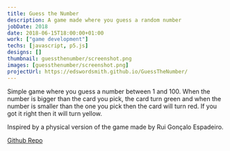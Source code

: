 ```yaml
---
title: Guess the Number
description: A game made where you guess a random number
jobDate: 2018
date: 2018-06-15T18:00:00+01:00
work: ["game development"]
techs: [javascript, p5.js]
designs: []
thumbnail: guessthenumber/screenshot.png
images: [guessthenumber/screenshot.png]
projectUrl: https://edswordsmith.github.io/GuessTheNumber/
---
```


Simple game where you guess a number between 1 and 100. When the number is bigger than the card you pick, the card turn green and when the number is smaller than the one you pick then the card will turn red. If you got it right then it will turn yellow.

Inspired by a physical version of the game made by Rui Gonçalo Espadeiro.

[Github Repo](https://github.com/EdSwordsmith/GuessTheNumber)
